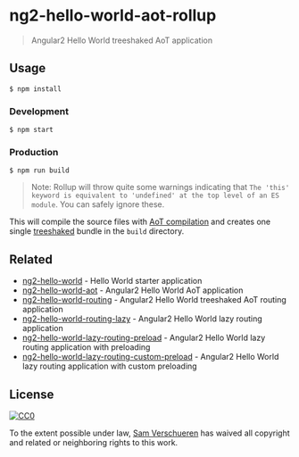 # ng2-hello-world-aot-rollup

> Angular2 Hello World treeshaked AoT application


## Usage

```
$ npm install
```

### Development

```
$ npm start
```

### Production

```
$ npm run build
```

> Note: Rollup will throw quite some warnings indicating that `The 'this' keyword is equivalent to 'undefined' at the top level of an ES module`. You can safely ignore these.

This will compile the source files with [AoT compilation](https://angular.io/docs/ts/latest/cookbook/aot-compiler.html) and creates one single [treeshaked](https://angular.io/docs/ts/latest/cookbook/aot-compiler.html#!#tree-shaking) bundle in the `build` directory.


## Related

- [ng2-hello-world](https://github.com/SamVerschueren/ng2-hello-world) - Hello World starter application
- [ng2-hello-world-aot](https://github.com/SamVerschueren/ng2-hello-world-aot) - Angular2 Hello World AoT application
- [ng2-hello-world-routing](https://github.com/SamVerschueren/ng2-hello-world-routing) - Angular2 Hello World treeshaked AoT routing application
- [ng2-hello-world-routing-lazy](https://github.com/SamVerschueren/ng2-hello-world-lazy-routing) - Angular2 Hello World lazy routing application
- [ng2-hello-world-lazy-routing-preload](https://github.com/SamVerschueren/ng2-hello-world-lazy-routing-preload) - Angular2 Hello World lazy routing application with preloading
- [ng2-hello-world-lazy-routing-custom-preload](https://github.com/SamVerschueren/ng2-hello-world-lazy-routing-custom-preload) - Angular2 Hello World lazy routing application with custom preloading


## License

[![CC0](http://mirrors.creativecommons.org/presskit/buttons/88x31/svg/cc-zero.svg)](https://creativecommons.org/publicdomain/zero/1.0/)

To the extent possible under law, [Sam Verschueren](https://github.com/SamVerschueren) has waived all copyright and related or neighboring rights to this work.
